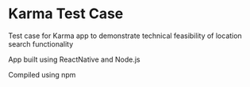 # Karma Test Case

Test case for Karma app to demonstrate technical feasibility of location search functionality

App built using ReactNative and Node.js

Compiled using npm
